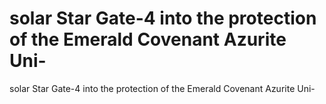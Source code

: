 # solar Star Gate-4 into the protection of the Emerald Covenant Azurite Uni-

solar Star Gate-4 into the protection of the Emerald Covenant Azurite Uni-